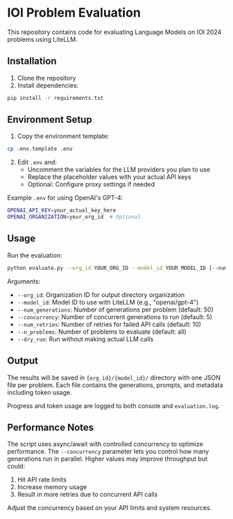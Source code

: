 # IOI Problem Evaluation

This repository contains code for evaluating Language Models on IOI 2024 problems using LiteLLM.

## Installation

1. Clone the repository
2. Install dependencies:
```bash
pip install -r requirements.txt
```

## Environment Setup

1. Copy the environment template:
```bash
cp .env.template .env
```

2. Edit `.env` and:
   - Uncomment the variables for the LLM providers you plan to use
   - Replace the placeholder values with your actual API keys
   - Optional: Configure proxy settings if needed

Example `.env` for using OpenAI's GPT-4:
```bash
OPENAI_API_KEY=your_actual_key_here
OPENAI_ORGANIZATION=your_org_id  # Optional
```

## Usage

Run the evaluation:
```bash
python evaluate.py --org_id YOUR_ORG_ID --model_id YOUR_MODEL_ID [--num_generations 50] [--concurrency 5]
```

Arguments:
- `--org_id`: Organization ID for output directory organization
- `--model_id`: Model ID to use with LiteLLM (e.g., "openai/gpt-4")
- `--num_generations`: Number of generations per problem (default: 50)
- `--concurrency`: Number of concurrent generations to run (default: 5)
- `--num_retries`: Number of retries for failed API calls (default: 10)
- `--n_problems`: Number of problems to evaluate (default: all)
- `--dry_run`: Run without making actual LLM calls

## Output

The results will be saved in `{org_id}/{model_id}/` directory with one JSON file per problem. Each file contains the generations, prompts, and metadata including token usage.

Progress and token usage are logged to both console and `evaluation.log`.

## Performance Notes

The script uses async/await with controlled concurrency to optimize performance. The `--concurrency` parameter lets you control how many generations run in parallel. Higher values may improve throughput but could:
1. Hit API rate limits
2. Increase memory usage
3. Result in more retries due to concurrent API calls

Adjust the concurrency based on your API limits and system resources. 
